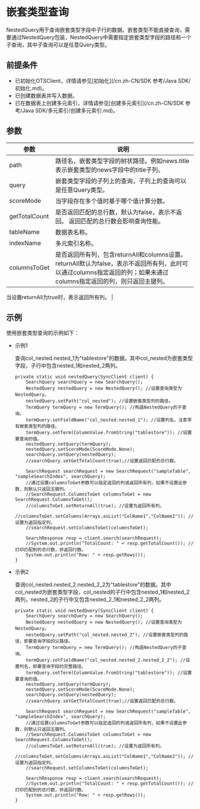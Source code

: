 # 嵌套类型查询

NestedQuery用于查询嵌套类型字段中子行的数据。嵌套类型不能直接查询，需要通过NestedQuery包装，NestedQuery中需要指定嵌套类型字段的路径和一个子查询，其中子查询可以是任意Query类型。

## 前提条件

-   已初始化OTSClient，详情请参见[初始化](/cn.zh-CN/SDK 参考/Java SDK/初始化.md)。
-   已创建数据表并写入数据。
-   已在数据表上创建多元索引，详情请参见[创建多元索引](/cn.zh-CN/SDK 参考/Java SDK/多元索引/创建多元索引.md)。

## 参数

|参数|说明|
|--|--|
|path|路径名，嵌套类型字段的树状路径。例如news.title表示嵌套类型的news字段中的title子列。|
|query|嵌套类型字段的子列上的查询，子列上的查询可以是任意Query类型。|
|scoreMode|当字段存在多个值时基于哪个值计算分数。|
|getTotalCount|是否返回匹配的总行数，默认为false，表示不返回。 返回匹配的总行数会影响查询性能。 |
|tableName|数据表名称。|
|indexName|多元索引名称。|
|columnsToGet|是否返回所有列，包含returnAll和columns设置。 returnAll默认为false，表示不返回所有列，此时可以通过columns指定返回的列；如果未通过columns指定返回的列，则只返回主键列。

当设置returnAll为true时，表示返回所有列。 |

## 示例

使用嵌套类型查询的示例如下：

-   示例1

    查询col\_nested.nested\_1为"tablestore"的数据。其中col\_nested为嵌套类型字段，子行中包含nested\_1和nested\_2两列。

    ```
    private static void nestedQuery(SyncClient client) {
        SearchQuery searchQuery = new SearchQuery();
        NestedQuery nestedQuery = new NestedQuery(); //设置查询类型为NestedQuery。
        nestedQuery.setPath("col_nested"); //设置嵌套类型列的路径。
        TermQuery termQuery = new TermQuery(); //构造NestedQuery的子查询。
        termQuery.setFieldName("col_nested.nested_1"); //设置列名，注意带有嵌套类型列的路径。
        termQuery.setTerm(ColumnValue.fromString("tablestore")); //设置要查询的值。
        nestedQuery.setQuery(termQuery);
        nestedQuery.setScoreMode(ScoreMode.None);
        searchQuery.setQuery(nestedQuery);
        //searchQuery.setGetTotalCount(true);//设置返回匹配的总行数。
    
        SearchRequest searchRequest = new SearchRequest("sampleTable", "sampleSearchIndex", searchQuery);
        //通过设置columnsToGet参数可以指定返回的列或返回所有列，如果不设置此参数，则默认只返回主键列。
        //SearchRequest.ColumnsToGet columnsToGet = new SearchRequest.ColumnsToGet();
        //columnsToGet.setReturnAll(true); //设置为返回所有列。
        //columnsToGet.setColumns(Arrays.asList("ColName1","ColName2")); //设置为返回指定列。
        //searchRequest.setColumnsToGet(columnsToGet);
    
        SearchResponse resp = client.search(searchRequest);
        //System.out.println("TotalCount: " + resp.getTotalCount()); //打印匹配到的总行数，非返回行数。
        System.out.println("Row: " + resp.getRows());
    }
    ```

-   示例2

    查询col\_nested.nested\_2.nested\_2\_2为"tablestore"的数据。其中col\_nested为嵌套类型字段，col\_nested的子行中包含nested\_1和nested\_2两列，nested\_2的子行中又包含nested\_2\_1和nested\_2\_2两列。

    ```
    private static void nestedQuery(SyncClient client) {
        SearchQuery searchQuery = new SearchQuery();
        NestedQuery nestedQuery = new NestedQuery(); //设置查询类型为NestedQuery。
        nestedQuery.setPath("col_nested.nested_2"); //设置嵌套类型列的路径，即要查询字段的父路径。
        TermQuery termQuery = new TermQuery(); //构造NestedQuery的子查询。
        termQuery.setFieldName("col_nested.nested_2.nested_2_2"); //设置列名，即要查询字段的完整路径。
        termQuery.setTerm(ColumnValue.fromString("tablestore")); //设置要查询的值。
        nestedQuery.setQuery(termQuery);
        nestedQuery.setScoreMode(ScoreMode.None);
        searchQuery.setQuery(nestedQuery);
        //searchQuery.setGetTotalCount(true);//设置返回匹配的总行数。
    
        SearchRequest searchRequest = new SearchRequest("sampleTable", "sampleSearchIndex", searchQuery);
        //通过设置columnsToGet参数可以指定返回的列或返回所有列，如果不设置此参数，则默认只返回主键列。
        //SearchRequest.ColumnsToGet columnsToGet = new SearchRequest.ColumnsToGet();
        //columnsToGet.setReturnAll(true); //设置为返回所有列。
        //columnsToGet.setColumns(Arrays.asList("ColName1","ColName2")); //设置为返回指定列。
        //searchRequest.setColumnsToGet(columnsToGet);
    
        SearchResponse resp = client.search(searchRequest);
        //System.out.println("TotalCount: " + resp.getTotalCount()); //打印匹配到的总行数，非返回行数。
        System.out.println("Row: " + resp.getRows());
    }
    ```


